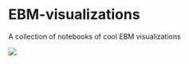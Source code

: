 # EBM-visualizations
A collection of notebooks of cool EBM visualizations

<img src="https://media2.giphy.com/media/tu4Ng4sSedG7hHzgl2/giphy.gif">
